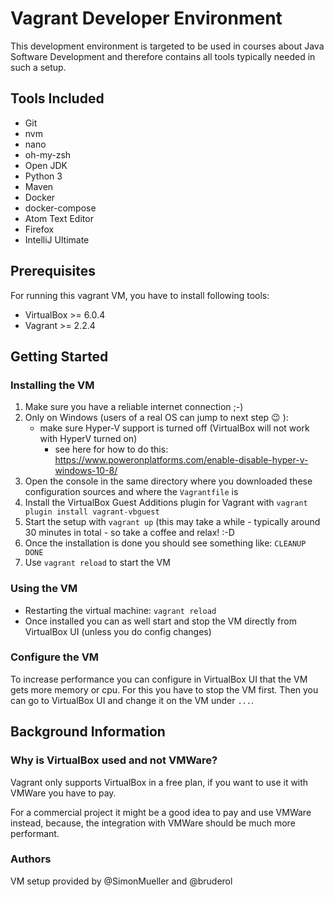 # Vagrant Developer Environment

This development environment is targeted to be used in courses about Java Software Development 
and therefore contains all tools typically needed in such a setup.

## Tools Included

* Git
* nvm
* nano
* oh-my-zsh
* Open JDK
* Python 3
* Maven
* Docker
* docker-compose
* Atom Text Editor
* Firefox
* IntelliJ Ultimate

## Prerequisites

For running this vagrant VM, you have to install following tools:
* VirtualBox >= 6.0.4
* Vagrant >= 2.2.4

## Getting Started

### Installing the VM

1. Make sure you have a reliable internet connection ;-)
2. Only on Windows (users of a real OS can jump to next step :wink: ):
    * make sure Hyper-V support is turned off (VirtualBox will not work with HyperV turned on) 
      * see here for how to do this: https://www.poweronplatforms.com/enable-disable-hyper-v-windows-10-8/
3. Open the console in the same directory where you downloaded these configuration sources and where the `Vagrantfile` is
4. Install the VirtualBox Guest Additions plugin for Vagrant with `vagrant plugin install vagrant-vbguest`
5. Start the setup with `vagrant up` (this may take a while - typically around 30 minutes in total - so take a coffee and relax! :-D
6. Once the installation is done you should see something like: `CLEANUP DONE`
7. Use `vagrant reload` to start the VM

### Using the VM

* Restarting the virtual machine: `vagrant reload`
* Once installed you can as well start and stop the VM directly from VirtualBox UI (unless you do config changes)

### Configure the VM

To increase performance you can configure in VirtualBox UI that the VM gets more memory or cpu. For this you have to stop the VM first. Then you can go to VirtualBox UI and change it on the VM under `...`.


## Background Information

### Why is VirtualBox used and not VMWare?

Vagrant only supports VirtualBox in a free plan, if you want to use it with VMWare you have to pay. 

For a commercial project it might be a good idea to pay and use VMWare instead, because, the integration with VMWare should be much more performant. 

### Authors

VM setup provided by @SimonMueller and @bruderol
